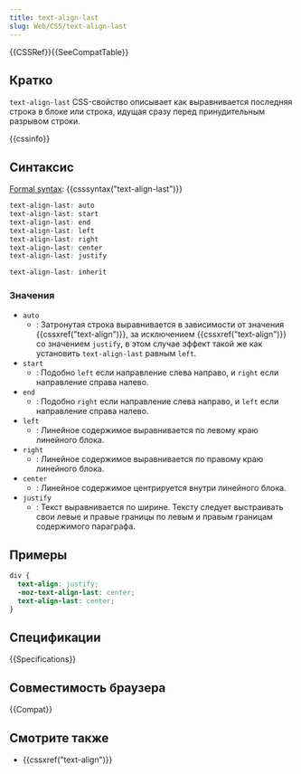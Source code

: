 ```yaml
---
title: text-align-last
slug: Web/CSS/text-align-last
---
```


{{CSSRef}}{{SeeCompatTable}}

## Кратко

`text-align-last` CSS-свойство описывает как выравнивается последняя строка в блоке или строка, идущая сразу перед принудительным разрывом строки.

{{cssinfo}}

## Синтаксис

[Formal syntax](/ru/docs/CSS/Value_definition_syntax): {{csssyntax("text-align-last")}}

```css
text-align-last: auto
text-align-last: start
text-align-last: end
text-align-last: left
text-align-last: right
text-align-last: center
text-align-last: justify

text-align-last: inherit
```

### Значения

- `auto`
  - : Затронутая строка выравнивается в зависимости от значения {{cssxref("text-align")}}, за исключением {{cssxref("text-align")}} со значением `justify`, в этом случае эффект такой же как установить `text-align-last` равным `left`.
- `start`
  - : Подобно `left` если направление слева направо, и `right` если направление справа налево.
- `end`
  - : Подобно `right` если направление слева направо, и `left` если направление справа налево.
- `left`
  - : Линейное содержимое выравнивается по левому краю линейного блока.
- `right`
  - : Линейное содержимое выравнивается по правому краю линейного блока.
- `center`
  - : Линейное содержимое центрируется внутри линейного блока.
- `justify`
  - : Текст выравнивается по ширине. Тексту следует выстраивать свои левые и правые границы по левым и правым границам содержимого параграфа.

## Примеры

```css
div {
  text-align: justify;
  -moz-text-align-last: center;
  text-align-last: center;
}
```

## Спецификации

{{Specifications}}

## Совместимость браузера

{{Compat}}

## Смотрите также

- {{cssxref("text-align")}}
